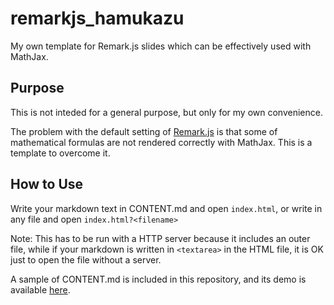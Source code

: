 # remarkjs_hamukazu
My own template for Remark.js slides which can be effectively used with MathJax.

## Purpose
This is not inteded for a general purpose, but only for my own convenience.

The problem with the default setting of [Remark.js](remarkjs.com) is
that some of mathematical formulas are not rendered correctly with
MathJax. This is a template to overcome it.

## How to Use
Write your markdown text in CONTENT.md and open `index.html`, or write in any file and open `index.html?<filename>`

Note: This has to be run with a HTTP server because it includes an outer file, while if your markdown is written in `<textarea>` in the HTML file, it is OK just to open the file without a server.

A sample of CONTENT.md is included in this repository, and its demo is available [here](http://hamukazu.github.io/remarkjs_hamukazu).

